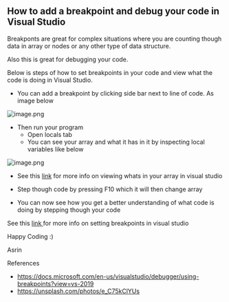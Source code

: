 ## How to add a breakpoint and debug your code in Visual Studio

Breakponts are great for complex situations where you are counting though data in array or nodes or any other type of data structure. 

Also this is great for debugging your code.

Below is steps of how to set breakpoints in your code and view what the code is doing in Visual Studio.

- You can add a breakpoint by clicking side bar next to line of code. As image below

![image.png](https://cdn.hashnode.com/res/hashnode/image/upload/v1625394675444/cz_NVroju.png)

- Then run your program
    - Open locals tab
    - You can see your array and what it has in it by inspecting local variables like below

![image.png](https://cdn.hashnode.com/res/hashnode/image/upload/v1625394698099/6Qa5BjBGJ.png)

- See this  [link](https://docs.microsoft.com/en-us/visualstudio/debugger/using-breakpoints?view=vs-2019)  for more info on viewing whats in your array in visual studio 

- Step though code by pressing F10 which it will then change array
- You can now see how you get a better understanding of what code is doing by stepping though your code

See this  [link ](https://docs.microsoft.com/en-us/visualstudio/debugger/using-breakpoints?view=vs-2019) for more info on setting breakpoints in visual studio 

Happy Coding :)

Asrin

References
- https://docs.microsoft.com/en-us/visualstudio/debugger/using-breakpoints?view=vs-2019
- https://unsplash.com/photos/e_C75kClYUs


